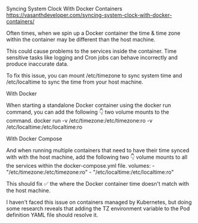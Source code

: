 Syncing System Clock With Docker Containers
https://vasanthdeveloper.com/syncing-system-clock-with-docker-containers/

Often times, when we spin up a Docker container the time & time zone within the container may be different than the host machine.

This could cause problems to the services inside the container. Time sensitive tasks like logging and Cron jobs can behave incorrectly and produce inaccurate data.

To fix this issue, you can mount /etc/timezone to sync system time and /etc/localtime to sync the time from your host machine.

With Docker

When starting a standalone Docker container using the docker run command, you can add the following 👇 two volume mounts to the command.
docker run -v /etc/timezone:/etc/timezone:ro -v /etc/localtime:/etc/localtime:ro <image> 


With Docker Compose

And when running multiple containers that need to have their time synced with with the host machine, add the following two 👇 
volume mounts to all the services within the docker-compose.yml file.
volumes:
    - "/etc/timezone:/etc/timezone:ro"
    - "/etc/localtime:/etc/localtime:ro"
	
This should fix ✅ the where the Docker container time doesn't match with the host machine.

I haven't faced this issue on containers managed by Kubernetes, but doing some research reveals that adding the TZ environment variable to the Pod definition YAML file should resolve it.